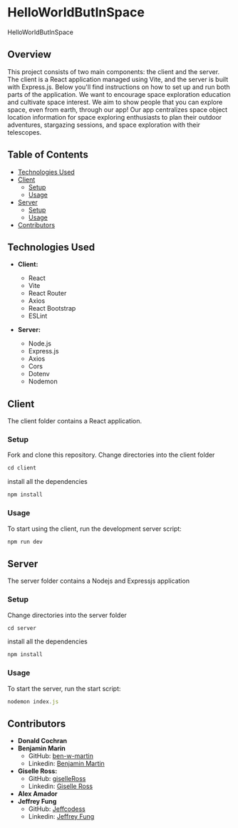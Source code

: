 # HelloWorldButInSpace
HelloWorldButInSpace

## Overview
This project consists of two main components: the client and the server. The client is a React application managed using Vite, and the server is built with Express.js. Below you'll find instructions on how to set up and run both parts of the application. We want to encourage space exploration education and cultivate space interest.  We aim to show people that you can explore space, even from earth, through our app! Our app centralizes space object location information for space exploring enthusiasts to plan their outdoor adventures, stargazing sessions, and space exploration with their telescopes. 

## Table of Contents
- [Technologies Used](#technologies-used)
- [Client](#client)
  - [Setup](#setup)
  - [Usage](#usage)
- [Server](#server)
  - [Setup](#setup-1)
  - [Usage](#usage-1)
- [Contributors](#contributors)

 
## Technologies Used
- **Client:**
  - React
  - Vite
  - React Router
  - Axios
  - React Bootstrap
  - ESLint

- **Server:**
  - Node.js
  - Express.js
  - Axios
  - Cors
  - Dotenv
  - Nodemon

## Client

The client folder contains a React application.

### Setup
Fork and clone this repository. Change directories into the client folder
```javascript
cd client
```
install all the dependencies
```javascript
npm install
```

### Usage
To start using the client, run the development server script:
```javascript
npm run dev
```


## Server

The server folder contains a Nodejs and Expressjs application

### Setup
Change directories into the server folder
```javascript
cd server
```
install all the dependencies
```javascript
npm install
```

### Usage

To start the server, run the start script:

```javascript
nodemon index.js
```

## Contributors
- **Donald Cochran**
- **Benjamin Marin**
  - GitHub: [ben-w-martin](https://github.com/ben-w-martin)
  - Linkedin: [Benjamin Martin](https://www.linkedin.com/in/ben-w-martin017/)
- **Giselle Ross:**
  - GitHub: [giselleRoss](https://github.com/giselleRoss)
  - Linkedin: [Giselle Ross](https://linkedin.com/in/gisellerosstech)
- **Alex Amador**
- **Jeffrey Fung**
  - GitHub: [Jeffcodess](https://github.com/Jeffcodess)
  - Linkedin: [Jeffrey Fung](https://www.linkedin.com/in/jeffrey-fung-678438bb/)


